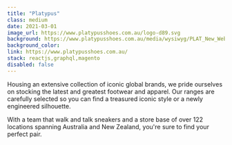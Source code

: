 ```yaml
---
title: "Platypus"
class: medium
date: 2021-03-01
image_url: https://www.platypusshoes.com.au/logo-d89.svg
background: https://www.platypusshoes.com.au/media/wysiwyg/PLAT_New_Website_Careers_Desktop_464x618_3.jpg?auto=webp&quality=85&format=pjpg&width=800&crop=false&fit=cover
background_color:
link: https://www.platypusshoes.com.au/
stack: reactjs,graphql,magento
disabled: false
---
```


Housing an extensive collection of iconic global brands, we pride ourselves on stocking the latest and greatest footwear and apparel. Our ranges are carefully selected so you can find a treasured iconic style or a newly engineered silhouette.

With a team that walk and talk sneakers and a store base of over 122 locations spanning Australia and New Zealand, you're sure to find your perfect pair.
